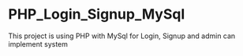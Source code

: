 # PHP_Login_Signup_MySql
This project is using PHP with MySql for Login, Signup and admin can implement system
